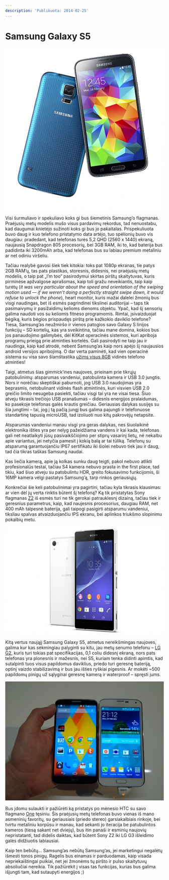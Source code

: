 ```yaml
---
description: 'Publikuota: 2014-02-25'
---
```


# Samsung Galaxy S5

![](../../../.gitbook/assets/sm-g900f_electric_blue_02.jpg)

Visi šurmuliavo ir spekuliavo koks gi bus šiemetinis Samsung’o flagmanas. Praėjusių metų modelis mušo visus pardavimų rekordus, tad nenuostabu, kad daugumai knietėjo sužinoti koks gi bus jo pakaitalas. Prispekuliuota buvo daug ir kuo telefono pristatymo data artėjo, tuo spėlionių buvo vis daugiau: pradedant, kad telefonas turės 5,2 QHD \(2560 x 1440\) ekraną, naujausią Snapdragon 805 procesorių, bei 3GB RAM, iki to, kad baterija bus padidinta iki 3200mAh arba, kad telefonas bus su labiau premium metaliniu ar net odiniu viršeliu.

Tačiau realybė gavosi šiek tiek kitokia: toks pat 1080p ekranas, tie patys 2GB RAM’ų, tas pats plastikas, storesnis, didesnis, nei praėjusių metų modelis, o taip pat „I’m too“ pasirodymui skirtas pirštų skaitytuvas, kuris pirminėse apžvalgose aprašomas, kaip toli gražu neveikiantis, taip kaip turėtų \(_it was very particular about the speed and orientation of the swiping motion used — if we weren’t doing a perfectly straight swipe down, it would refuse to unlock the phone_\), heart monitor, kuris mažai dalelei žmonių bus visgi naudingas, bet iš esmės pagrindinei tikslinei auditorijai – taps tik pasimaivymų ir pasižaidimų kelioms dienoms objektu. Ypač, kad šį sensorių galima naudoti vos su keliomis fitneso programomis. Rimtai, įsivaizduojat bėgiką, kuris bėgios prispaudęs pirštą prie kažkokio daviklio telefone? Tiesa, Samsung’as neužmiršo ir vienos patogios savo Galaxy S linijos funkcijų – SD kortelių, kas yra sveikintina, tačiau mane domina, kokios bus jos panaudojimo galimybės, dėl KitKat operacinės sistemos, kuri apriboja programų prieigą prie atminties kortelės. Gali pasirodyti ne taip jau ir naudinga, kaip kad atrodė, nebent Samsung’as kaip nors apėjo šį naujausios android versijos apribojimą. O dar verta paminėti, kad vien operacinė sistema su visa savo šlamštastika [užims visus 8GB](http://www.androidcentral.com/galaxy-s5-rom-bit-monster-taking-nearly-8gb-storage) vidinės telefono atminties!

Taigi, atmetus šias gimmick’ines naujoves, prieinam prie tikrųjų patobulinimų: atsparumas vandeniui, patobulinta kamera ir USB 3.0 jungtis. Nors ir norėčiau skeptiškai paburnoti, jog USB 3.0 naudojimas yra beprasmis, netobulinant vidinės flash atmintinės, kuri visvien USB 2.0 greičio limito nesugeba pasiekti, tačiau visgi tai yra ne visai tiesa. Šiuo atveju tikrasis trečiojo USB pranašumas – didesnis energijos pralaidumas, ko pasekoje telefonas galės krautis greičiau. Geriausias dalykas susijęs su šia jungtimi – tai, jog į tą pačią jungį bus galima pajungti ir telefonuose standartinę tapusią microUSB, tad izoliuoti nuo kitų pakrovėjų netapsite.

Atsparumas vandeniui manau visgi yra geras dalykas, nes šiuolaikinė elektronika išties yra per nelyg pažeidžiama vandens ir kai kada, telefonas gali net neatlaikyti jūsų pasivaikščiojimo per stiprų vasarinį lietų, nė nekalbu apie variantus, jei netyčia pamesit į kokią balą ar tai tūliką. Telefonų su atsparumą garantuojančiu IP67 sertifikatu iki šiolei nebuvo tiek jau ir daug, tad čia tikras taškas Samsung naudai.

Kas liečia kamerą, apie ją kolkas sunku daug teigti, pakol nebuvo atlikti profesionalūs testai, tačiau S4 kamera nebuvo prasta in the first place, tad tikiu, kad šiuo atveju su patobulintu HDR, greito fokusavimo funkcijomis, ši 16MP kamera vėlgi pastatys Samsung’ą, tarp rinkos geriausiųjų.

Konkrečiai šie keli patobulinimai yra pagirtini, tačiau kyla tikrasis klausimas: ar vien dėl jų verta rinktis būtent šį telefoną? Ką tik pristatytas Sony flagmanas [Z2](http://www.sonymobile.com/global-en/products/phones/xperia-z2/) iš esmės turi ne tik gerokai patrauklesnį dizainą, tačiau tiek ir geresnius parametrus, kaip, kad naujesnis procesorius, daugiau RAM, net 400 mAh talpesnė baterija, gali taipogi pasigirti atsparumu vandeniui, tiksliau spalvas atvaizduojančiu IPS ekranu, bei aplinkos triukšmo slopinimu pokalbių metu.

![](../../../.gitbook/assets/xperia-z2-559x378.jpg)

Kitą vertus naująjį Samsung Galaxy S5, atmetus nereikšmingas naujoves, galima kur kas sėkmingiau palyginti su kitu, jau metų senumo telefonu – [LG G2](http://www.mobili.lt/lt/telefonai/lg/g2_d802_32gb.html), kuris turi tokias pat specifikacijas, 0,1 coliu didesnį ekraną, nors pats telefonas yra plonesnis ir mažesnis, nei S5, kuriam tenka didinti apimtis, kad sutalpinti tuos visus papildomus daviklius, priedo turi geresnę bateriją, optinį vaizdo stabilizavimą ir bus jau išties ryškiai pigesnis. Ar mokėti ~500 papildomų pinigų už sąlyginai geresnę kamerą ir waterproof – spręsti jums.

![](../../../.gitbook/assets/wp_20140224_21_11_42_pro-559x417.jpg)

Bus įdomu sulaukti ir pažiūrėti ką pristatys po mėnesio HTC su savo flagmano [One](http://www.mobili.lt/lt/telefonai/htc/one_32gb.html) tęsiniu. Šis praėjusių metų telefonas buvo vienas iš mano asmeninių favoritų, su geriausiais \(priedo stereo\) garsiakalbiais rinkoje, bei tvirtu metaliniu korpūsu ir manau, kad sekanti jo iteracija be patubulintos kameros \(tiesą sakant net dviejų\), bus itin panaši ir esminių naujovių nepristatanti, tad didelis daiktas, kad būtent Sony Z2 iki LG G3 išleidimo galės didžiuotis labiausiai.

Kaip ten bebūtų… Samsung’as nebūtų Samsung’as, jei marketingui negalėtų išmesti tonos pinigų. Ragelis bus einamas ir parduodamas, kaip visada nepriekaištingai puikiai, net jei žmonėms tų piršto ir pulso skaitytuvų absoliučiai nereikia. Tik pažiūrėkit į visas tas funkcijas, kurias bus galima išjungti tam, kad sutaupyti energijos ;\)

